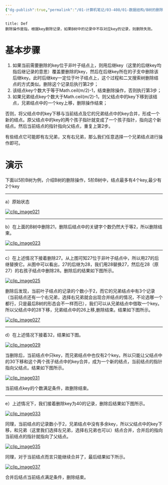 ```yaml
---
{"dg-publish":true,"permalink":"/01-计算机笔记/03-408/01-数据结构/B树的删除/","tags":["personal/blog","algorithm/data-structures/有序表/平衡树/B树","algorithm/data-structures/有序表/平衡树"]}
---
```


```ad-summary
title: Def
删除操作是指，根据key删除记录，如果B树中的记录中不存对应key的记录，则删除失败。
```

# 基本步骤

1. 如果当前需要删除的key位于非叶子结点上，则用后继key（这里的后继key均指后继记录的意思）覆盖要删除的key，然后在后继key所在的子支中删除该后继key。此时后继key一定位于叶子结点上，这个过程和二叉搜索树删除结点的方式类似。删除这个记录后执行第2步；
2. 该结点key个数大于等于Math.ceil(m/2)-1，结束删除操作，否则执行第3步；
3. 如果兄弟结点key个数大于Math.ceil(m/2)-1，则父结点中的key下移到该结点，兄弟结点中的一个key上移，删除操作结束；

否则，将父结点中的key下移与当前结点及它的兄弟结点中的key合并，形成一个新的结点。原父结点中的key的两个孩子指针就变成了一个孩子指针，指向这个新结点。然后当前结点的指针指向父结点，重复上第2步。

有些结点它可能即有左兄弟，又有右兄弟，那么我们任意选择一个兄弟结点进行操作即可。

# 演示
下面以5阶B树为例，介绍B树的删除操作，5阶B树中，结点最多有4个key,最少有2个key

---

a）原始状态

[![clip_image021](https://images2018.cnblogs.com/blog/834468/201804/834468-20180406232754144-973589199.png "clip_image021")](https://images2018.cnblogs.com/blog/834468/201804/834468-20180406232752206-912030342.png)

---

b）在上面的B树中删除21，删除后结点中的关键字个数仍然大于等2，所以删除结束。

[![clip_image023](https://images2018.cnblogs.com/blog/834468/201804/834468-20180406232800149-881832132.png "clip_image023")](https://images2018.cnblogs.com/blog/834468/201804/834468-20180406232757867-616298444.png)

---

c）在上述情况下接着删除27。从上图可知27位于非叶子结点中，所以用27的后继替换它。从图中可以看出，27的后继为28，我们用28替换27，然后在28（原27）的右孩子结点中删除28。删除后的结果如下图所示。

[![clip_image025](https://images2018.cnblogs.com/blog/834468/201804/834468-20180406232805316-736624542.png "clip_image025")](https://images2018.cnblogs.com/blog/834468/201804/834468-20180406232802141-205923916.png)

删除后发现，当前叶子结点的记录的个数小于2，而它的兄弟结点中有3个记录（当前结点还有一个右兄弟，选择右兄弟就会出现合并结点的情况，不论选哪一个都行，只是最后B树的形态会不一样而已），我们可以从兄弟结点中借取一个key。所以父结点中的28下移，兄弟结点中的26上移,删除结束。结果如下图所示。

[![clip_image027](https://images2018.cnblogs.com/blog/834468/201804/834468-20180406232813762-797146286.png "clip_image027")](https://images2018.cnblogs.com/blog/834468/201804/834468-20180406232807512-453871893.png)

---

d）在上述情况下接着32，结果如下图。

[![clip_image029](https://images2018.cnblogs.com/blog/834468/201804/834468-20180406232817843-722364883.png "clip_image029")](https://images2018.cnblogs.com/blog/834468/201804/834468-20180406232815746-1461337715.png)

当删除后，当前结点中只key，而兄弟结点中也仅有2个key。所以只能让父结点中的30下移和这个两个孩子结点中的key合并，成为一个新的结点，当前结点的指针指向父结点。结果如下图所示。

[![clip_image031](https://images2018.cnblogs.com/blog/834468/201804/834468-20180406232829066-149754287.png "clip_image031")](https://images2018.cnblogs.com/blog/834468/201804/834468-20180406232825385-1019850877.png)

当前结点key的个数满足条件，故删除结束。

---

e）上述情况下，我们接着删除key为40的记录，删除后结果如下图所示。

[![clip_image033](https://images2018.cnblogs.com/blog/834468/201804/834468-20180406232837287-2101391374.png "clip_image033")](https://images2018.cnblogs.com/blog/834468/201804/834468-20180406232835261-354192121.png)

同理，当前结点的记录数小于2，兄弟结点中没有多余key，所以父结点中的key下移，和兄弟（这里我们选择左兄弟，选择右兄弟也可以）结点合并，合并后的指向当前结点的指针就指向了父结点。

[![clip_image035](https://images2018.cnblogs.com/blog/834468/201804/834468-20180406232846836-538278275.png "clip_image035")](https://images2018.cnblogs.com/blog/834468/201804/834468-20180406232842439-531453423.png)

同理，对于当前结点而言只能继续合并了，最后结果如下所示。

[![clip_image037](https://images2018.cnblogs.com/blog/834468/201804/834468-20180406232851299-447892778.png "clip_image037")](https://images2018.cnblogs.com/blog/834468/201804/834468-20180406232848657-2062660750.png)

合并后结点当前结点满足条件，删除结束。